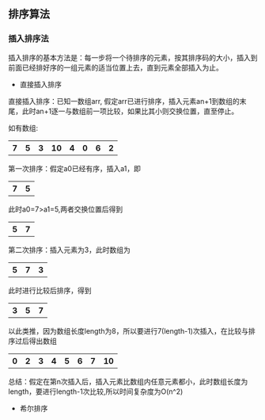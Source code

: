 ## 排序算法

### 插入排序法
插入排序的基本方法是：每一步将一个待排序的元素，按其排序码的大小，插入到前面已经排好序的一组元素的适当位置上去，直到元素全部插入为止。

* 直接插入排序

直接插入排序：已知一数组arr, 假定arr已进行排序，插入元素an+1到数组的末尾，此时an+1逐一与数组前一项比较，如果比其小则交换位置，直至停止。

如有数组: 
<div>
    <table border="0">
	  <tr>
	    <th>7</th>
	    <th>5</th>
      <th>3</th>
      <th>10</th>
      <th>4</th>
      <th>0</th>
      <th>6</th>
      <th>2</th>
	  </tr>
    </table>
</div>

第一次排序：假定a0已经有序，插入a1，即
<div>
    <table border="0">
	  <tr>
	    <th>7</th>
	    <th>5</th>
	  </tr>
    </table>
</div>
此时a0=7>a1=5,两者交换位置后得到
<div>
    <table border="0">
	  <tr>
	    <th>5</th>
	    <th>7</th>
	  </tr>
    </table>
</div>

第二次排序：插入元素为3，此时数组为
<div>
    <table border="0">
	  <tr>
	    <th>5</th>
	    <th>7</th>
      <th>3</th>
	  </tr>
    </table>
</div>

此时进行比较后排序，得到
<div>
    <table border="0">
	  <tr>
	    <th>3</th>
	    <th>5</th>
      <th>7</th>
	  </tr>
    </table>
</div>

以此类推，因为数组长度length为8，所以要进行7(length-1)次插入，在比较与排序过后得出数组
<div>
    <table border="0">
	  <tr>
	    <th>0</th>
	    <th>2</th>
      <th>3</th>
      <th>4</th>
      <th>5</th>
      <th>6</th>
      <th>7</th>
      <th>10</th>
	  </tr>
    </table>
</div>

总结：假定在第n次插入后，插入元素比数组内任意元素都小，此时数组长度为length，要进行length-1次比较,所以时间复杂度为O(n^2)

* 希尔排序
